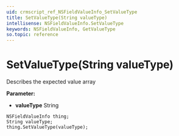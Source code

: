 ```yaml
---
uid: crmscript_ref_NSFieldValueInfo_SetValueType
title: SetValueType(String valueType)
intellisense: NSFieldValueInfo.SetValueType
keywords: NSFieldValueInfo, GetValueType
so.topic: reference
---
```


# SetValueType(String valueType)

Describes the expected value array

**Parameter:** 
* **valueType** String

```crmscript
NSFieldValueInfo thing;
String valueType;
thing.SetValueType(valueType);
```

